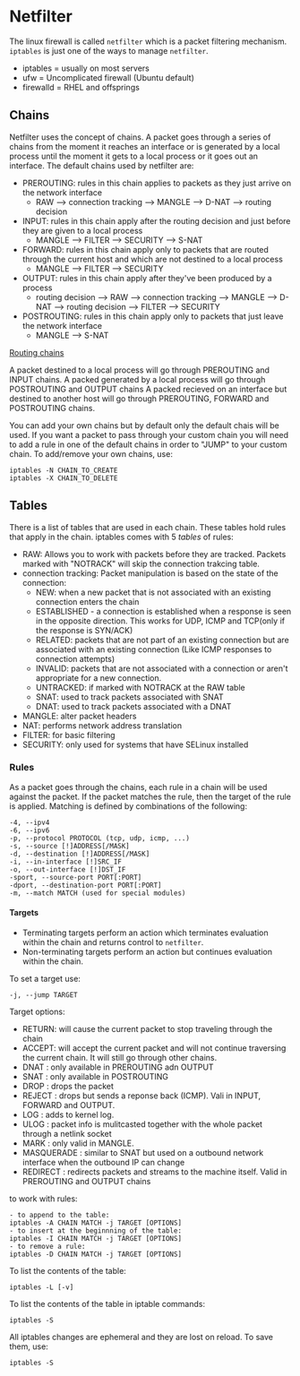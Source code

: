 # Netfilter

The linux firewall is called `netfilter` which is a packet filtering mechanism. `iptables` is just one of the ways to manage `netfilter`.
- iptables = usually on most servers
- ufw = Uncomplicated firewall (Ubuntu default)
- firewalld = RHEL and offsprings

## Chains
Netfilter uses the concept of chains. A packet goes through a series of chains from the moment it reaches an interface or is generated by a local process until the moment it gets to a local process or it goes out an interface.
The default chains used by netfilter are: 
- PREROUTING: rules in this chain applies to packets as they just arrive on the network interface
  - RAW --> connection tracking --> MANGLE --> D-NAT --> routing decision
- INPUT: rules in this chain apply after the routing decision and just before they are given to a local process
  - MANGLE --> FILTER --> SECURITY --> S-NAT
- FORWARD: rules in this chain apply only to packets that are routed through the current host and which are not destined to a local process
  - MANGLE --> FILTER --> SECURITY
- OUTPUT: rules in this chain apply after they've been produced by a process
  - routing decision --> RAW --> connection tracking --> MANGLE --> D-NAT --> routing decision --> FILTER --> SECURITY
- POSTROUTING: rules in this chain apply only to packets that just leave the network interface
  - MANGLE --> S-NAT

[Routing chains](https://drive.google.com/file/d/1cf22SG73SNpKz8Ex9ukNmQx1kxuEM0Tw/view)

A packet destined to a local process will go through PREROUTING and INPUT chains.
A packed generated by a local process will go through POSTROUTING and OUTPUT chains
A packed recieved on an interface but destined to another host will go through PREROUTING, FORWARD and POSTROUTING chains.

You can add your own chains but by default only the default chais will be used. If you want a packet to pass through your custom chain you will need to add a rule in one of the default chains in order to "JUMP" to your custom chain.
To add/remove your own chains, use:

```
iptables -N CHAIN_TO_CREATE
iptables -X CHAIN_TO_DELETE
```

## Tables
There is a list of tables that are used in each chain. These tables hold rules that apply in the chain. iptables comes with 5 *tables* of rules:
- RAW: Allows you to work with packets before they are tracked. Packets marked with "NOTRACK" will skip the connection trakcing table.
- connection tracking: Packet manipulation is based on the state of the connection:
  - NEW: when a new packet that is not associated with an existing connection enters the chain
  - ESTABLISHED - a connection is established when a response is seen in the opposite direction. This works for UDP, ICMP and TCP(only if the response is SYN/ACK)
  - RELATED: packets that are not part of an existing connection but are associated with an existing connection (Like ICMP responses to connection attempts)
  - INVALID: packets that are not associated with a connection or aren't appropriate for a new connection.
  - UNTRACKED: if marked with NOTRACK at the RAW table
  - SNAT: used to track packets associated with SNAT
  - DNAT: used to track packets associated with a DNAT
- MANGLE: alter packet headers
- NAT: performs network address translation
- FILTER: for basic filtering
- SECURITY: only used for systems that have SELinux installed



### Rules
As a packet goes through the chains, each rule in a chain will be used against the packet. If the packet matches the rule, then the target of the rule is applied.
Matching is defined by combinations of the following:
```
-4, --ipv4
-6, --ipv6
-p, --protocol PROTOCOL (tcp, udp, icmp, ...)
-s, --source [!]ADDRESS[/MASK]
-d, --destination [!]ADDRESS[/MASK]
-i, --in-interface [!]SRC_IF
-o, --out-interface [!]DST_IF
-sport, --source-port PORT[:PORT]
-dport, --destination-port PORT[:PORT]
-m, --match MATCH (used for special modules)
```

#### Targets
- Terminating targets perform an action which terminates evaluation within the chain and returns control to `netfilter`.
- Non-terminating targets perform an action but continues evaluation within the chain.

To set a target use:
```
-j, --jump TARGET
```
Target options:
- RETURN: will cause the current packet to stop traveling through the chain
- ACCEPT: will accept the current packet and will not continue traversing the current chain. It will still go through other chains.
- DNAT : only available in PREROUTING adn OUTPUT
- SNAT : only available in POSTROUTING
- DROP : drops the packet
- REJECT : drops but sends a reponse back (ICMP). Vali in INPUT, FORWARD and OUTPUT.
- LOG : adds to kernel log.
- ULOG : packet info is mulitcasted together with the whole packet through a netlink socket
- MARK : only valid in MANGLE.
- MASQUERADE : similar to SNAT but used on a outbound network interface when the outbound IP can change
- REDIRECT : redirects packets and streams to the machine itself. Valid in PREROUTING and OUTPUT chains

to work with rules:
```
- to append to the table:
iptables -A CHAIN MATCH -j TARGET [OPTIONS]
- to insert at the beginnning of the table:
iptables -I CHAIN MATCH -j TARGET [OPTIONS]
- to remove a rule:
iptables -D CHAIN MATCH -j TARGET [OPTIONS]
```

To list the contents of the table:
```
iptables -L [-v]
```

To list the contents of the table in iptable commands:
```
iptables -S
```


All iptables changes are ephemeral and they are lost on reload. To save them, use:
```
iptables -S
```
